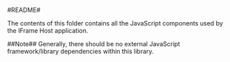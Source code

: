 #README#

The contents of this folder contains all the JavaScript components used by the IFrame Host application.

##Note##
Generally, there should be no external JavaScript framework/library dependencies within this library.